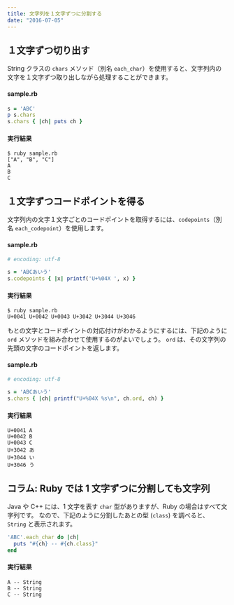 ```yaml
---
title: 文字列を１文字ずつに分割する
date: "2016-07-05"
---
```


１文字ずつ切り出す
----

String クラスの `chars` メソッド（別名 `each_char`）を使用すると、文字列内の文字を１文字ずつ取り出しながら処理することができます。

#### sample.rb

```ruby
s = 'ABC'
p s.chars
s.chars { |ch| puts ch }
```

#### 実行結果

```
$ ruby sample.rb
["A", "B", "C"]
A
B
C
```


１文字ずつコードポイントを得る
----

文字列内の文字１文字ごとのコードポイントを取得するには、`codepoints`（別名 `each_codepoint`）を使用します。

#### sample.rb

```ruby
# encoding: utf-8

s = 'ABCあいう'
s.codepoints { |x| printf('U+%04X ', x) }
```

#### 実行結果

```
$ ruby sample.rb
U+0041 U+0042 U+0043 U+3042 U+3044 U+3046
```

もとの文字とコードポイントの対応付けがわかるようにするには、下記のように `ord` メソッドを組み合わせて使用するのがよいでしょう。
`ord` は、その文字列の先頭の文字のコードポイントを返します。

#### sample.rb

```ruby
# encoding: utf-8

s = 'ABCあいう'
s.chars { |ch| printf("U+%04X %s\n", ch.ord, ch) }
```

#### 実行結果

```
U+0041 A
U+0042 B
U+0043 C
U+3042 あ
U+3044 い
U+3046 う
```


コラム: Ruby では 1 文字ずつに分割しても文字列
----

Java や C++ には、1 文字を表す `char` 型がありますが、Ruby の場合はすべて文字列です。
なので、下記のように分割したあとの型 (`class`) を調べると、`String` と表示されます。

```ruby
'ABC'.each_char do |ch|
  puts "#{ch} -- #{ch.class}"
end
```

#### 実行結果

```
A -- String
B -- String
C -- String
```

